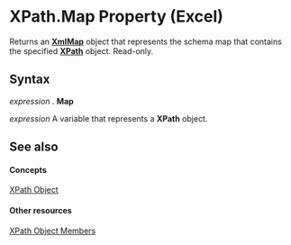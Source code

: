 
# XPath.Map Property (Excel)

Returns an  **[XmlMap](39b0823f-0068-d8df-e4e1-ca62b55d58f5.md)** object that represents the schema map that contains the specified **[XPath](e13f2b3e-cef2-4e3c-f942-5347cf722e2d.md)** object. Read-only.


## Syntax

 _expression_ . **Map**

 _expression_ A variable that represents a **XPath** object.


## See also


#### Concepts


[XPath Object](e13f2b3e-cef2-4e3c-f942-5347cf722e2d.md)
#### Other resources


[XPath Object Members](2b598d87-ea67-b3fa-fbae-bb8fd1e22274.md)
